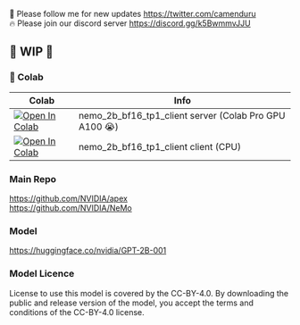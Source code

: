 🐣 Please follow me for new updates https://twitter.com/camenduru <br />
🔥 Please join our discord server https://discord.gg/k5BwmmvJJU <br />

## 🚦 WIP 🚦

### 🦒 Colab

| Colab | Info
| --- | --- |
[![Open In Colab](https://colab.research.google.com/assets/colab-badge.svg)](https://colab.research.google.com/github/camenduru/nvidia-llm-colab/blob/main/nemo_2b_bf16_tp1_server.ipynb) | nemo_2b_bf16_tp1_client server (Colab Pro GPU A100 😭)
[![Open In Colab](https://colab.research.google.com/assets/colab-badge.svg)](https://colab.research.google.com/github/camenduru/nvidia-llm-colab/blob/main/nemo_2b_bf16_tp1_client.ipynb) | nemo_2b_bf16_tp1_client client (CPU)

### Main Repo
https://github.com/NVIDIA/apex <br />
https://github.com/NVIDIA/NeMo <br />

### Model
https://huggingface.co/nvidia/GPT-2B-001 <br />

### Model Licence
License to use this model is covered by the CC-BY-4.0. By downloading the public and release version of the model, you accept the terms and conditions of the CC-BY-4.0 license.